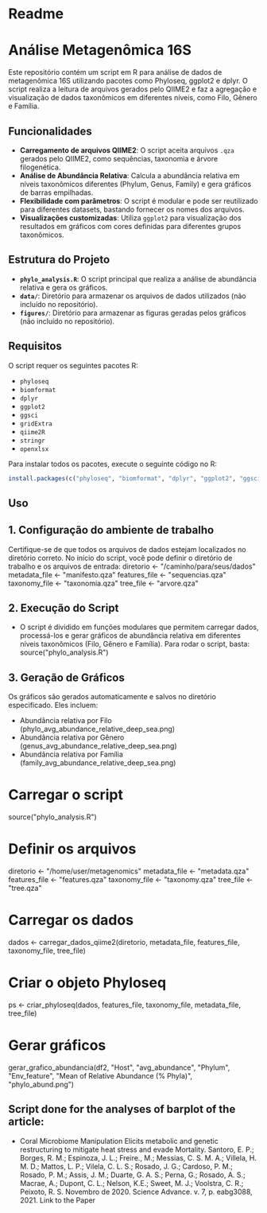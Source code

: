 # Readme
# Análise Metagenômica 16S

Este repositório contém um script em R para análise de dados de metagenômica 16S utilizando pacotes como Phyloseq, ggplot2 e dplyr. O script realiza a leitura de arquivos gerados pelo QIIME2 e faz a agregação e visualização de dados taxonômicos em diferentes níveis, como Filo, Gênero e Família.

## Funcionalidades

- **Carregamento de arquivos QIIME2**: O script aceita arquivos `.qza` gerados pelo QIIME2, como sequências, taxonomia e árvore filogenética.
- **Análise de Abundância Relativa**: Calcula a abundância relativa em níveis taxonômicos diferentes (Phylum, Genus, Family) e gera gráficos de barras empilhadas.
- **Flexibilidade com parâmetros**: O script é modular e pode ser reutilizado para diferentes datasets, bastando fornecer os nomes dos arquivos.
- **Visualizações customizadas**: Utiliza `ggplot2` para visualização dos resultados em gráficos com cores definidas para diferentes grupos taxonômicos.

## Estrutura do Projeto

- **`phylo_analysis.R`**: O script principal que realiza a análise de abundância relativa e gera os gráficos.
- **`data/`**: Diretório para armazenar os arquivos de dados utilizados (não incluído no repositório).
- **`figures/`**: Diretório para armazenar as figuras geradas pelos gráficos (não incluído no repositório).

## Requisitos

O script requer os seguintes pacotes R:

- `phyloseq`
- `biomformat`
- `dplyr`
- `ggplot2`
- `ggsci`
- `gridExtra`
- `qiime2R`
- `stringr`
- `openxlsx`

Para instalar todos os pacotes, execute o seguinte código no R:

```r
install.packages(c("phyloseq", "biomformat", "dplyr", "ggplot2", "ggsci", "gridExtra", "qiime2R", "stringr", "openxlsx"))
```
## Uso
## 1. Configuração do ambiente de trabalho
 Certifique-se de que todos os arquivos de dados estejam localizados no diretório correto. No início do script, você pode definir o diretório de trabalho e os arquivos de entrada:
diretorio <- "/caminho/para/seus/dados"
metadata_file <- "manifesto.qza"
features_file <- "sequencias.qza"
taxonomy_file <- "taxonomia.qza"
tree_file <- "arvore.qza"
## 2. Execução do Script

- O script é dividido em funções modulares que permitem carregar dados, processá-los e gerar gráficos de abundância relativa em diferentes níveis taxonômicos (Filo, Gênero e Família). Para rodar o script, basta:
source("phylo_analysis.R")

## 3. Geração de Gráficos

Os gráficos são gerados automaticamente e salvos no diretório especificado. Eles incluem:

- Abundância relativa por Filo (phylo_avg_abundance_relative_deep_sea.png)
- Abundância relativa por Gênero (genus_avg_abundance_relative_deep_sea.png)
- Abundância relativa por Família (family_avg_abundance_relative_deep_sea.png)


# Carregar o script
source("phylo_analysis.R")

# Definir os arquivos
diretorio <- "/home/user/metagenomics"
metadata_file <- "metadata.qza"
features_file <- "features.qza"
taxonomy_file <- "taxonomy.qza"
tree_file <- "tree.qza"

# Carregar os dados
dados <- carregar_dados_qiime2(diretorio, metadata_file, features_file, taxonomy_file, tree_file)

# Criar o objeto Phyloseq
ps <- criar_phyloseq(dados, features_file, taxonomy_file, metadata_file, tree_file)

# Gerar gráficos
gerar_grafico_abundancia(df2, "Host", "avg_abundance", "Phylum", "Env_feature", "Mean of Relative Abundance (% Phyla)", "phylo_abund.png")

## Script done for the analyses of barplot of the article:

- Coral Microbiome Manipulation Elicits metabolic and genetic restructuring to mitigate heat stress and evade Mortality. Santoro, E. P.; Borges, R. M.; Espinoza, J. L.; Freire., M.; Messias, C. S. M. A.; Villela, H. M. D.; Mattos, L. P.; Vilela, C. L. S.; Rosado, J. G.; Cardoso, P. M.; Rosado, P. M.; Assis, J. M.; Duarte, G. A. S.; Perna, G.; Rosado, A. S.; Macrae, A.; Dupont, C. L.; Nelson, K.E.; Sweet, M. J.; Voolstra, C. R.; Peixoto, R. S. Novembro de 2020. Science Advance. v. 7, p. eabg3088, 2021. Link to the Paper
